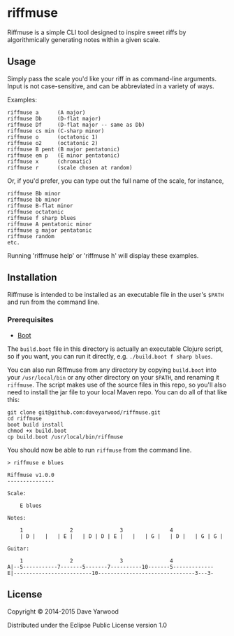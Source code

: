 # riffmuse

Riffmuse is a simple CLI tool designed to inspire sweet riffs by algorithmically generating notes within a given scale.

## Usage

Simply pass the scale you'd like your riff in as command-line arguments. Input is not case-sensitive, and can be abbreviated in a variety of ways.

Examples:

    riffmuse a      (A major)
    riffmuse Db     (D-flat major)
    riffmuse Df     (D-flat major -- same as Db)
    riffmuse cs min (C-sharp minor)
    riffmuse o      (octatonic 1)
    riffmuse o2     (octatonic 2)
    riffmuse B pent (B major pentatonic)
    riffmuse em p   (E minor pentatonic)
    riffmuse x      (chromatic)
    riffmuse r      (scale chosen at random)

Or, if you'd prefer, you can type out the full name of the scale, for instance,

    riffmuse Bb minor
    riffmuse bb minor
    riffmuse B-flat minor
    riffmuse octatonic
    riffmuse f sharp blues
    riffmuse A pentatonic minor
    riffmuse g major pentatonic
    riffmuse random
    etc.

Running 'riffmuse help' or 'riffmuse h' will display these examples.

## Installation

Riffmuse is intended to be installed as an executable file in the user's `$PATH` and run from the command line.

### Prerequisites

* [Boot](http://www.boot-clj.com)

The `build.boot` file in this directory is actually an executable Clojure script, so if you want, you can run it directly, e.g. `./build.boot f sharp blues`.

You can also run Riffmuse from any directory by copying `build.boot` into your `/usr/local/bin` or any other directory on your `$PATH`, and renaming it `riffmuse`. The script makes use of the source files in this repo, so you'll also need to install the jar file to your local Maven repo. You can do all of that like this:

    git clone git@github.com:daveyarwood/riffmuse.git
    cd riffmuse
    boot build install
    chmod +x build.boot
    cp build.boot /usr/local/bin/riffmuse

You should now be able to run `riffmuse` from the command line.

    > riffmuse e blues

    Riffmuse v1.0.0
    ---------------

    Scale:

        E blues

    Notes:

        1               2               3               4
        | D |   |   | E |   | D | D | E |   |   | G |   | D |   | G | G |

    Guitar:

        1               2               3               4
    A|--5-----------7-------5-------7----------10-------5-------------
    E|-------------------------10-------------------------------3---3-

## License

Copyright © 2014-2015 Dave Yarwood

Distributed under the Eclipse Public License version 1.0

